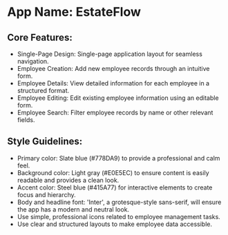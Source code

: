 # **App Name**: EstateFlow

## Core Features:

- Single-Page Design: Single-page application layout for seamless navigation.
- Employee Creation: Add new employee records through an intuitive form.
- Employee Details: View detailed information for each employee in a structured format.
- Employee Editing: Edit existing employee information using an editable form.
- Employee Search: Filter employee records by name or other relevant fields.

## Style Guidelines:

- Primary color: Slate blue (#778DA9) to provide a professional and calm feel.
- Background color: Light gray (#E0E5EC) to ensure content is easily readable and provides a clean look.
- Accent color: Steel blue (#415A77) for interactive elements to create focus and hierarchy.
- Body and headline font: 'Inter', a grotesque-style sans-serif, will ensure the app has a modern and neutral look.
- Use simple, professional icons related to employee management tasks.
- Use clear and structured layouts to make employee data accessible.